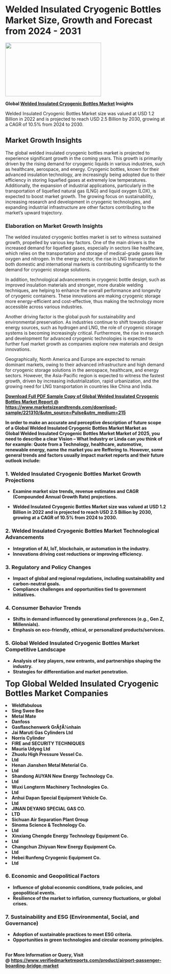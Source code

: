 <H1>Welded Insulated Cryogenic Bottles Market Size, Growth and Forecast from 2024 - 2031</H1><img class="aligncenter size-medium wp-image-584254" src="https://thirdeyenews.in/wp-content/uploads/2024/09/Global-Market-Research-300x168.jpeg" alt="" width="300" height="168" /><p><strong>Global&nbsp;<a href="https://www.marketsizeandtrends.com/download-sample/221310/&amp;utm_source=Pulse&amp;utm_medium=215">Welded Insulated Cryogenic Bottles Market</a> Insights</strong></p><p>Welded Insulated Cryogenic Bottles Market size was valued at USD 1.2 Billion in 2022 and is projected to reach USD 2.5 Billion by 2030, growing at a CAGR of 10.5% from 2024 to 2030.</p><p><h2>Market Growth Insights</h2> <p>The global welded insulated cryogenic bottles market is projected to experience significant growth in the coming years. This growth is primarily driven by the rising demand for cryogenic liquids in various industries, such as healthcare, aerospace, and energy. Cryogenic bottles, known for their advanced insulation technology, are increasingly being adopted due to their efficiency in storing liquefied gases at extremely low temperatures. Additionally, the expansion of industrial applications, particularly in the transportation of liquefied natural gas (LNG) and liquid oxygen (LOX), is expected to boost market growth. The growing focus on sustainability, increasing research and development in cryogenic technologies, and expanding industrial infrastructure are other factors contributing to the market’s upward trajectory.</p> <p><strong><a href="download_sample_link"></a></strong></p> <h3>Elaboration on Market Growth Insights</h3> <p>The welded insulated cryogenic bottles market is set to witness sustained growth, propelled by various key factors. One of the main drivers is the increased demand for liquefied gases, especially in sectors like healthcare, which relies on the transportation and storage of medical-grade gases like oxygen and nitrogen. In the energy sector, the rise in LNG transportation for both domestic and international markets is contributing significantly to the demand for cryogenic storage solutions.</p> <p>In addition, technological advancements in cryogenic bottle design, such as improved insulation materials and stronger, more durable welding techniques, are helping to enhance the overall performance and longevity of cryogenic containers. These innovations are making cryogenic storage more energy-efficient and cost-effective, thus making the technology more accessible across various industries.</p> <p>Another driving factor is the global push for sustainability and environmental preservation. As industries continue to shift towards cleaner energy sources, such as hydrogen and LNG, the role of cryogenic storage systems is becoming increasingly critical. Furthermore, the rise in research and development for advanced cryogenic technologies is expected to further fuel market growth as companies explore new materials and design innovations.</p> <p>Geographically, North America and Europe are expected to remain dominant markets, owing to their advanced infrastructure and high demand for cryogenic storage solutions in the aerospace, healthcare, and energy sectors. However, the Asia-Pacific region is expected to witness the fastest growth, driven by increasing industrialization, rapid urbanization, and the growing need for LNG transportation in countries like China and India.</p> <p><strong><a href="get_more_link"></p><p><span class=""><strong>Download Full PDF Sample Copy of Global Welded Insulated Cryogenic Bottles Market Report</strong> @ <a href="https://www.marketsizeandtrends.com/download-sample/221310/&amp;utm_source=Pulse&amp;utm_medium=215" target="_blank">https://www.marketsizeandtrends.com/download-sample/221310/&amp;utm_source=Pulse&amp;utm_medium=215</a></span></p><p>In order to make an accurate and perceptive description of future scope of a Global&nbsp;Welded Insulated Cryogenic Bottles Market Market as Global&nbsp;Welded Insulated Cryogenic Bottles Market Market of 2025, you need to describe a clear Vision &ndash; What Industry or Linda can you think of for example: Quote from a Technology, healthcare, automotive, renewable energy, name the market you are Reffering to. However, some general trends and factors usually impact market reports and their future outlook include:</p><h3>1.&nbsp;<strong>Welded Insulated Cryogenic Bottles Market Growth Projections</strong></h3><ul><li>Examine market size trends, revenue estimates and CAGR (Compounded Annual Growth Rate) projections.</li><li><p>Welded Insulated Cryogenic Bottles Market size was valued at USD 1.2 Billion in 2022 and is projected to reach USD 2.5 Billion by 2030, growing at a CAGR of 10.5% from 2024 to 2030.</p></li></ul><h3>2.&nbsp;<strong>Welded Insulated Cryogenic Bottles Market Technological Advancements</strong></h3><ul><li>Integration of AI, IoT, blockchain, or automation in the industry.</li><li>Innovations driving cost reductions or improving efficiency.</li></ul><h3>3.&nbsp;<strong>Regulatory and Policy Changes</strong></h3><ul><li>Impact of global and regional regulations, including sustainability and carbon-neutral goals.</li><li>Compliance challenges and opportunities tied to government initiatives.</li></ul><h3>4.&nbsp;<strong>Consumer Behavior Trends</strong></h3><ul><li>Shifts in demand influenced by generational preferences (e.g., Gen Z, Millennials).</li><li>Emphasis on eco-friendly, ethical, or personalized products/services.</li></ul><h3>5.&nbsp;<strong>Global Welded Insulated Cryogenic Bottles Market Competitive Landscape</strong></h3><ul><li>Analysis of key players, new entrants, and partnerships shaping the industry.</li><li>Strategies for differentiation and market penetration.</li></ul><p data-pm-slice="1 1 []"><span style="color: inherit; font-family: inherit; font-size: 25px;">Top Global Welded Insulated Cryogenic Bottles Market Companies</span></p><div class="" data-test-id=""><p><li>Weldfabulous</li><li> Sing Swee Bee</li><li> Metal Mate</li><li> Danfoss</li><li> Gasflaschenwerk GrÃƒÂ¼nhain</li><li> Jai Maruti Gas Cylinders Ltd</li><li> Norris Cylinder</li><li> FIRE and SECURITY TECHNIQUES</li><li> Mauria Udyog Ltd</li><li> Zhuolu High Pressure Vessel Co.</li><li> Ltd</li><li> Henan Jianshen Metal Meterial Co.</li><li>Ltd</li><li> Shandong AUYAN New Energy Technology Co.</li><li> Ltd</li><li> Wuxi Longterm Machinery Technologies Co.</li><li> Ltd</li><li> Anhui Dapan Special Equipment Vehicle Co.</li><li>Ltd</li><li> JINAN DEYANG SPECIAL GAS CO.</li><li>LTD</li><li> Sichuan Air Separation Plant Group</li><li> Sinoma Science & Technology Co.</li><li> Ltd</li><li> Xinxiang Chengde Energy Technology Equipment Co.</li><li>Ltd</li><li> Changchun Zhiyuan New Energy Equipment Co.</li><li> Ltd</li><li> Hebei Runfeng Cryogenic Equipment Co.</li><li> Ltd</li></p></div><h3>6.&nbsp;<strong>Economic and Geopolitical Factors</strong></h3><ul><li>Influence of global economic conditions, trade policies, and geopolitical events.</li><li>Resilience of the market to inflation, currency fluctuations, or global crises.</li></ul><h3>7.&nbsp;<strong>Sustainability and ESG (Environmental, Social, and Governance)</strong></h3><ul><li>Adoption of sustainable practices to meet ESG criteria.</li><li>Opportunities in green technologies and circular economy principles.</li></ul><h2><strong style="font-size: 14px;">For More Information or Query, Visit @&nbsp;</strong><a style="background-color: #ffffff; font-size: 14px;" href="https://www.marketsizeandtrends.com/report/welded-insulated-cryogenic-bottles-market/" target="_blank">https://www.verifiedmarketreports.com/product/airport-passenger-boarding-bridge-market</a></h2>
